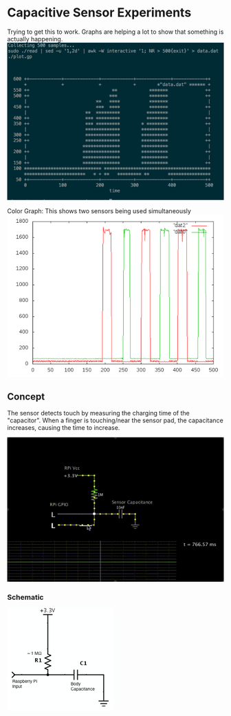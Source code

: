 # Capacitive Sensor Experiments
Trying to get this to work. Graphs are helping a lot to show that something is actually happening.
![Graph][graph]

Color Graph: 
This shows two sensors being used simultaneously
![Color Graph][graph_color]

## Concept

The sensor detects touch by measuring the charging time of the "capacitor".  When a finger is touching/near the sensor pad, the capacitance increases, causing the time to increase. 

![Animation][sensor_animation]

### Schematic
![Schematic][schematic]



[graph]: graph.png
[graph_color]: graph_color.png
[schematic]: schematic.png
[sensor_animation]: sensor_animation.gif
